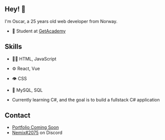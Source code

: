 ## Hey! 👋
I'm Oscar, a 25 years old web developer from Norway.

- 🧭 Student at [GetAcademy](https://getacademy.no)

## Skills
- 👨‍💻 HTML, JavaScript
- ⚙️ React, Vue
- 👁️ CSS
- 💽 MySQL, SQL

- Currently learning C#, and the goal is to build a fullstack C# application

## Contact
- [Portfolio Coming Soon](https://xnemix.github.io/)
- [Nemix#2075](./) on Discord
